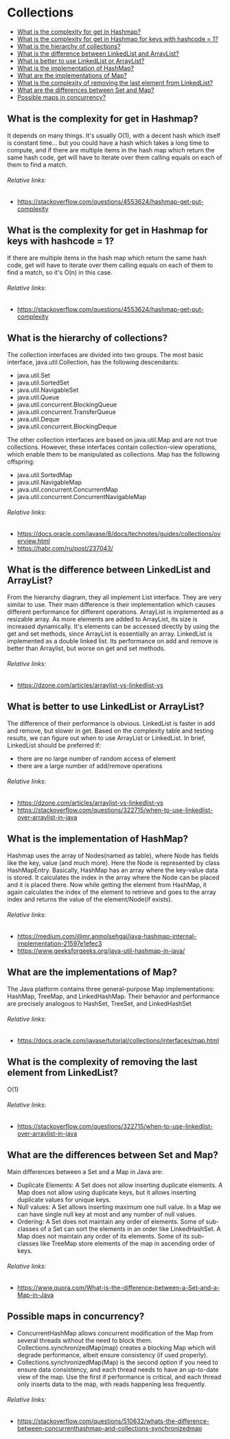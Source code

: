 # Collections
- [What is the complexity for get in Hashmap?](#what-is-the-complexity-for-get-in-hashmap)
- [What is the complexity for get in Hashmap for keys with hashcode = 1?](#what-is-the-complexity-for-get-in-hashmap-for-keys-with-hashcode--1)
- [What is the hierarchy of collections?](#what-is-the-hierarchy-of-collections)
- [What is the difference between LinkedList and ArrayList?](#what-is-the-difference-between-linkedlist-and-arraylist)
- [What is better to use LinkedList or ArrayList?](#what-is-better-to-use-linkedlist-or-arraylist)
- [What is the implementation of HashMap?](#what-is-the-implementation-of-hashmap)
- [What are the implementations of Map?](#what-are-the-implementations-of-map)
- [What is the complexity of removing the last element from LinkedList?](#what-is-the-complexity-of-removing-the-last-element-from-linkedlist)
- [What are the differences between Set and Map?](#what-are-the-differences-between-set-and-map)
- [Possible maps in concurrency?](#possible-maps-in-concurrency)

## What is the complexity for get in Hashmap?
It depends on many things. It's usually O(1), with a decent hash which itself is constant time... but you could have a hash which takes a long time to compute, and if there are multiple items in the hash map which return the same hash code, get will have to iterate over them calling equals on each of them to find a match.
###### Relative links:
+ https://stackoverflow.com/questions/4553624/hashmap-get-put-complexity

## What is the complexity for get in Hashmap for keys with hashcode = 1?
If there are multiple items in the hash map which return the same hash code, get will have to iterate over them calling equals on each of them to find a match, so it's O(n) in this case.
###### Relative links:
+ https://stackoverflow.com/questions/4553624/hashmap-get-put-complexity

## What is the hierarchy of collections?
The collection interfaces are divided into two groups. The most basic interface, java.util.Collection, has the following descendants:
+ java.util.Set
+ java.util.SortedSet
+ java.util.NavigableSet
+ java.util.Queue
+ java.util.concurrent.BlockingQueue
+ java.util.concurrent.TransferQueue
+ java.util.Deque
+ java.util.concurrent.BlockingDeque

The other collection interfaces are based on java.util.Map and are not true collections. However, these interfaces contain collection-view operations, which enable them to be manipulated as collections. Map has the following offspring:
+ java.util.SortedMap
+ java.util.NavigableMap
+ java.util.concurrent.ConcurrentMap
+ java.util.concurrent.ConcurrentNavigableMap
###### Relative links:
+ https://docs.oracle.com/javase/8/docs/technotes/guides/collections/overview.html
+ https://habr.com/ru/post/237043/

## What is the difference between LinkedList and ArrayList?
From the hierarchy diagram, they all implement List interface. They are very similar to use. Their main difference is their implementation which causes different performance for different operations.  ArrayList is implemented as a resizable array. As more elements are added to ArrayList, its size is increased dynamically. It's elements can be accessed directly by using the get and set methods, since ArrayList is essentially an array. LinkedList is implemented as a double linked list. Its performance on add and remove is better than Arraylist, but worse on get and set methods.
###### Relative links:
+ https://dzone.com/articles/arraylist-vs-linkedlist-vs

## What is better to use LinkedList or ArrayList?
The difference of their performance is obvious. LinkedList is faster in add and remove, but slower in get. Based on the complexity table and testing results, we can figure out when to use ArrayList or LinkedList. In brief, LinkedList should be preferred if: 
+ there are no large number of random access of element
+ there are a large number of add/remove operations
###### Relative links:
+ https://dzone.com/articles/arraylist-vs-linkedlist-vs
+ https://stackoverflow.com/questions/322715/when-to-use-linkedlist-over-arraylist-in-java

## What is the implementation of HashMap?
Hashmap uses the array of Nodes(named as table), where Node has fields like the key, value (and much more). Here the Node is represented by class HashMapEntry. Basically, HashMap has an array where the key-value data is stored. It calculates the index in the array where the Node can be placed and it is placed there. Now while getting the element from HashMap, it again calculates the index of the element to retrieve and goes to the array index and returns the value of the element/Node(if exists).
###### Relative links:
+ https://medium.com/@mr.anmolsehgal/java-hashmap-internal-implementation-21597e1efec3
+ https://www.geeksforgeeks.org/java-util-hashmap-in-java/

## What are the implementations of Map?
The Java platform contains three general-purpose Map implementations: HashMap, TreeMap, and LinkedHashMap. Their behavior and performance are precisely analogous to HashSet, TreeSet, and LinkedHashSet
###### Relative links:
+ https://docs.oracle.com/javase/tutorial/collections/interfaces/map.html

## What is the complexity of removing the last element from LinkedList?
O(1)
###### Relative links:
+ https://stackoverflow.com/questions/322715/when-to-use-linkedlist-over-arraylist-in-java

## What are the differences between Set and Map?
Main differences between a Set and a Map in Java are:
+ Duplicate Elements: A Set does not allow inserting duplicate elements. A Map does not allow using duplicate keys, but it allows inserting duplicate values for unique keys.
+ Null values: A Set allows inserting maximum one null value. In a Map we can have single null key at most and any number of null values.
+ Ordering: A Set does not maintain any order of elements. Some of sub-classes of a Set can sort the elements in an order like LinkedHashSet. A Map does not maintain any order of its elements. Some of its sub-classes like TreeMap store elements of the map in ascending order of keys.
###### Relative links:
+ https://www.quora.com/What-is-the-difference-between-a-Set-and-a-Map-in-Java

## Possible maps in concurrency?
+ ConcurrentHashMap allows concurrent modification of the Map from several threads without the need to block them. Collections.synchronizedMap(map) creates a blocking Map which will degrade performance, albeit ensure consistency (if used properly).
+ Collections.synchronizedMap(Map) is the second option if you need to ensure data consistency, and each thread needs to have an up-to-date view of the map. Use the first if performance is critical, and each thread only inserts data to the map, with reads happening less frequently.
###### Relative links:
+ https://stackoverflow.com/questions/510632/whats-the-difference-between-concurrenthashmap-and-collections-synchronizedmap
